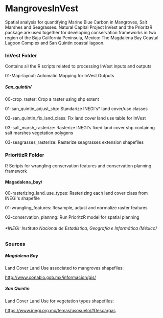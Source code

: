 # MangrovesInVest

Spatial analysis for quantifying Marine Blue Carbon in Mangroves, Salt Marshes and Seagrasses. Natural Capital Project InVest and the PrioritzR package are used together for developing conservation frameworks in two region of the Baja California Peninsula, Mexico: The Magdalena Bay Coastal Lagoon Complex and San Quintin coastal lagoon.



### InVest Folder

Contains all the R scripts related to processing InVest inputs and outputs


01-Map-layout: Automatic Mapping for InVest Outputs

##### San_quintin/
00-crop_raster: Crop a raster using shp extent

01-san_quintin_adjust_shp: Standarize INEGI's* land cover/use classes

02-san_quintin_fix_land_class: Fix land cover land use table for InVest

03-salt_marsh_rasterize: Rasterize INEGI's fixed land cover shp containng salt marshes vegetation polygons

03-seagrasses_rasterize: Rasterize seagrasses extension shapefiles



### PrioritizR Folder

R Scripts for wrangling conservation features and conservation planning framework


#### Magadalena_bay/

00-rasterizing_land_use_types: Rasterizing each land cover class from INEGI's shapefile

01-wrangling_features: Resample, adjust and normalize raster features

02-conservation_plannng: Run PrioritzR model for spatial planning




###### *INEGI: Instituto Nacional de Estadística, Geografía e Informática (México)


### Sources

##### Magdalena Bay

Land Cover Land Use associated to mangroves shapefiles:

http://www.conabio.gob.mx/informacion/gis/

##### San Quintin

Land Cover Land Use for vegetation types shapefiles:

https://www.inegi.org.mx/temas/usosuelo/#Descargas


